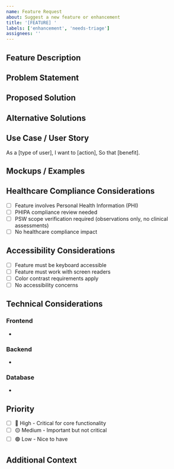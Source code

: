 ```yaml
---
name: Feature Request
about: Suggest a new feature or enhancement
title: '[FEATURE] '
labels: ['enhancement', 'needs-triage']
assignees: ''
---
```


## Feature Description

<!-- Clear and concise description of the feature -->

## Problem Statement

<!-- What problem does this feature solve? -->

## Proposed Solution

<!-- How should this feature work? -->

## Alternative Solutions

<!-- What alternative solutions have you considered? -->

## Use Case / User Story

<!-- Describe the use case or user story -->

As a [type of user],
I want to [action],
So that [benefit].

## Mockups / Examples

<!-- If applicable, add mockups, wireframes, or examples -->

## Healthcare Compliance Considerations

<!-- For features involving PHI or healthcare workflows -->

- [ ] Feature involves Personal Health Information (PHI)
- [ ] PHIPA compliance review needed
- [ ] PSW scope verification required (observations only, no clinical assessments)
- [ ] No healthcare compliance impact

## Accessibility Considerations

<!-- WCAG 2.1 AA requirements -->

- [ ] Feature must be keyboard accessible
- [ ] Feature must work with screen readers
- [ ] Color contrast requirements apply
- [ ] No accessibility concerns

## Technical Considerations

<!-- Technical implementation notes -->

### Frontend
- 

### Backend
- 

### Database
- 

## Priority

<!-- Check one -->

- [ ] 🔴 High - Critical for core functionality
- [ ] 🟡 Medium - Important but not critical
- [ ] 🟢 Low - Nice to have

## Additional Context

<!-- Any other information about the feature request -->
